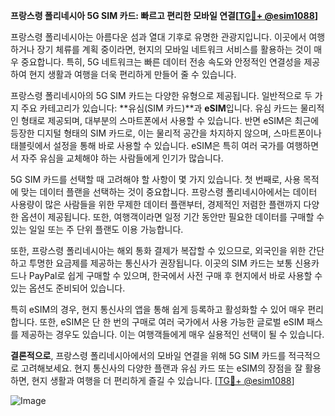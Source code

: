 **프랑스령 폴리네시아 5G SIM 카드: 빠르고 편리한 모바일 연결[[TG💪+ @esim1088](https://t.me/s/esim1088)]**

프랑스령 폴리네시아는 아름다운 섬과 열대 기후로 유명한 관광지입니다. 이곳에서 여행하거나 장기 체류를 계획 중이라면, 현지의 모바일 네트워크 서비스를 활용하는 것이 매우 중요합니다. 특히, 5G 네트워크는 빠른 데이터 전송 속도와 안정적인 연결성을 제공하여 현지 생활과 여행을 더욱 편리하게 만들어 줄 수 있습니다.

프랑스령 폴리네시아의 5G SIM 카드는 다양한 유형으로 제공됩니다. 일반적으로 두 가지 주요 카테고리가 있습니다: **유심(SIM 카드)**과 **eSIM**입니다. 유심 카드는 물리적인 형태로 제공되며, 대부분의 스마트폰에서 사용할 수 있습니다. 반면 eSIM은 최근에 등장한 디지털 형태의 SIM 카드로, 이는 물리적 공간을 차지하지 않으며, 스마트폰이나 태블릿에서 설정을 통해 바로 사용할 수 있습니다. eSIM은 특히 여러 국가를 여행하면서 자주 유심을 교체해야 하는 사람들에게 인기가 많습니다.

5G SIM 카드를 선택할 때 고려해야 할 사항이 몇 가지 있습니다. 첫 번째로, 사용 목적에 맞는 데이터 플랜을 선택하는 것이 중요합니다. 프랑스령 폴리네시아에서는 데이터 사용량이 많은 사람들을 위한 무제한 데이터 플랜부터, 경제적인 저렴한 플랜까지 다양한 옵션이 제공됩니다. 또한, 여행객이라면 일정 기간 동안만 필요한 데이터를 구매할 수 있는 일일 또는 주 단위 플랜도 이용 가능합니다.

또한, 프랑스령 폴리네시아는 해외 통화 결제가 복잡할 수 있으므로, 외국인을 위한 간단하고 투명한 요금제를 제공하는 통신사가 권장됩니다. 이곳의 SIM 카드는 보통 신용카드나 PayPal로 쉽게 구매할 수 있으며, 한국에서 사전 구매 후 현지에서 바로 사용할 수 있는 옵션도 준비되어 있습니다.

특히 eSIM의 경우, 현지 통신사의 앱을 통해 쉽게 등록하고 활성화할 수 있어 매우 편리합니다. 또한, eSIM은 단 한 번의 구매로 여러 국가에서 사용 가능한 글로벌 eSIM 패스를 제공하는 경우도 있습니다. 이는 여행객들에게 매우 실용적인 선택이 될 수 있습니다.

**결론적으로**, 프랑스령 폴리네시아에서의 모바일 연결을 위해 5G SIM 카드를 적극적으로 고려해보세요. 현지 통신사의 다양한 플랜과 유심 카드 또는 eSIM의 장점을 잘 활용하면, 현지 생활과 여행을 더 편리하게 즐길 수 있습니다. [[TG💪+ @esim1088](https://t.me/s/esim1088)]

![Image](https://i.postimg.cc/Y0z9fWf4/image.png)